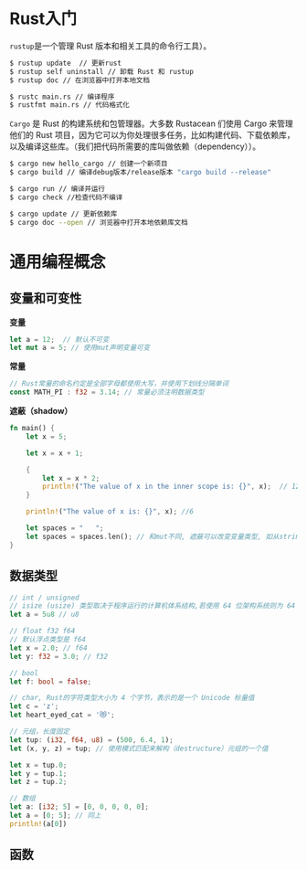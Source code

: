 # Rust入门

`rustup`是一个管理 Rust 版本和相关工具的命令行工具）。

```bash
$ rustup update  // 更新rust
$ rustup self uninstall // 卸载 Rust 和 rustup
$ rustup doc // 在浏览器中打开本地文档

$ rustc main.rs // 编译程序
$ rustfmt main.rs // 代码格式化

```
`Cargo` 是 Rust 的构建系统和包管理器。大多数 Rustacean 们使用 Cargo 来管理他们的 Rust 项目，因为它可以为你处理很多任务，比如构建代码、下载依赖库，以及编译这些库。（我们把代码所需要的库叫做依赖（dependency））。

```bash
$ cargo new hello_cargo // 创建一个新项目
$ cargo build // 编译debug版本/release版本 "cargo build --release"

$ cargo run // 编译并运行
$ cargo check //检查代码不编译

$ cargo update // 更新依赖库
$ cargo doc --open // 浏览器中打开本地依赖库文档
```

# 通用编程概念

## 变量和可变性

**变量**

```rust
let a = 12;  // 默认不可变
let mut a = 5; // 使用mut声明变量可变
```

**常量**
```rust
// Rust常量的命名约定是全部字母都使用大写，并使用下划线分隔单词
const MATH_PI : f32 = 3.14; // 常量必须注明数据类型
```

**遮蔽（shadow）**
```rust
fn main() {
    let x = 5;

    let x = x + 1;

    {
        let x = x * 2;
        println!("The value of x in the inner scope is: {}", x);  // 12
    }

    println!("The value of x is: {}", x); //6

    let spaces = "   ";
    let spaces = spaces.len(); // 和mut不同, 遮蔽可以改变变量类型, 如从string变成int
}
```

## 数据类型
```rust
// int / unsigned
// isize (usize) 类型取决于程序运行的计算机体系结构,若使用 64 位架构系统则为 64 位，若使用 32 位架构系统则为 32 位。
let a = 5u8 // u8

// float f32 f64
// 默认浮点类型是 f64
let x = 2.0; // f64
let y: f32 = 3.0; // f32

// bool
let f: bool = false;

// char, Rust的字符类型大小为 4 个字节，表示的是一个 Unicode 标量值
let c = 'z';
let heart_eyed_cat = '😻';
```

```rust
// 元组，长度固定
let tup: (i32, f64, u8) = (500, 6.4, 1);
let (x, y, z) = tup; // 使用模式匹配来解构（destructure）元组的一个值

let x = tup.0;
let y = tup.1;
let z = tup.2;

// 数组
let a: [i32; 5] = [0, 0, 0, 0, 0];
let a = [0; 5]; // 同上
println!(a[0])
```

## 函数
